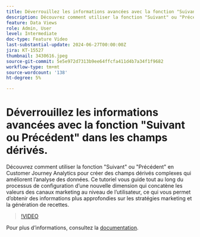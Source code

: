 ```yaml
---
title: Déverrouillez les informations avancées avec la fonction "Suivant ou Précédent" dans les champs dérivés.
description: Découvrez comment utiliser la fonction "Suivant" ou "Précédent" en Customer Journey Analytics pour créer des champs dérivés complexes qui améliorent l’analyse des données. Ce tutoriel vous guide tout au long du processus de configuration d’une nouvelle dimension qui concatène les valeurs des canaux marketing au niveau de l’utilisateur, ce qui vous permet d’obtenir des informations plus approfondies sur les stratégies marketing et la génération de recettes.
feature: Data Views
role: Admin, User
level: Intermediate
doc-type: Feature Video
last-substantial-update: 2024-06-27T00:00:00Z
jira: KT-15527
thumbnail: 3430616.jpeg
source-git-commit: 5e5e972d7313b9ee64ffcfa411d4b7a34f1f9682
workflow-type: tm+mt
source-wordcount: '138'
ht-degree: 5%

---
```


# Déverrouillez les informations avancées avec la fonction &quot;Suivant ou Précédent&quot; dans les champs dérivés.

Découvrez comment utiliser la fonction &quot;Suivant&quot; ou &quot;Précédent&quot; en Customer Journey Analytics pour créer des champs dérivés complexes qui améliorent l’analyse des données. Ce tutoriel vous guide tout au long du processus de configuration d’une nouvelle dimension qui concatène les valeurs des canaux marketing au niveau de l’utilisateur, ce qui vous permet d’obtenir des informations plus approfondies sur les stratégies marketing et la génération de recettes.

>[!VIDEO](https://video.tv.adobe.com/v/3430616/?learn=on)

Pour plus dʼinformations, consultez la [documentation](https://experienceleague.adobe.com/en/docs/analytics-platform/using/cja-dataviews/derived-fields).
